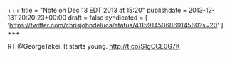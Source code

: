 +++
title = "Note on Dec 13 EDT 2013 at 15:20"
publishdate = 2013-12-13T20:20:23+00:00
draft = false
syndicated = [ 'https://twitter.com/chrisjohndeluca/status/411591450686914560?s=20' ]
+++

RT @GeorgeTakei: It starts young. http://t.co/S1gCCE0G7K
